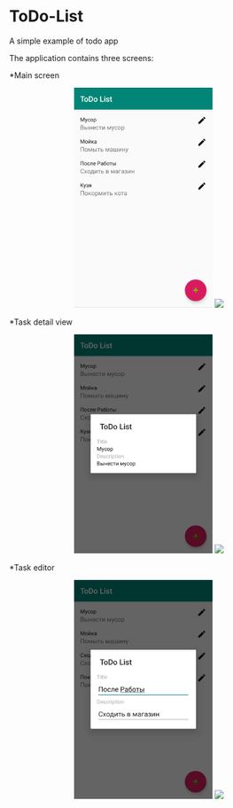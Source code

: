 # ToDo-List

A simple example of todo app

The application contains three screens:

*Main screen

<p align="center"><img src="Scr1.png" width="250"></div> <img src="Screenshot_12.png" width="250"></p>

*Task detail view

<p align="center"><img src="Scr2.png" width="250"></div> <img src="Screenshot_12.png" width="250"></p>

*Task editor

<p align="center"><img src="Scr3.png" width="250"></div> <img src="Screenshot_12.png" width="250"></p>
